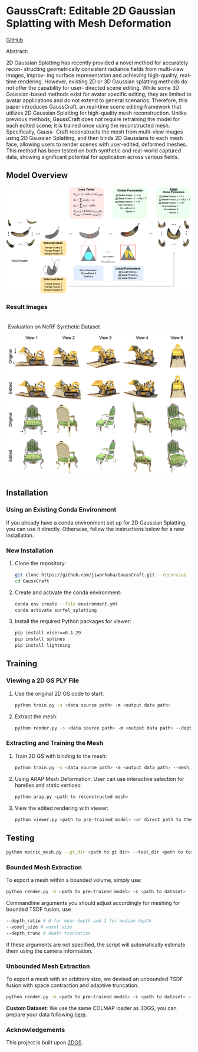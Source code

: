 # GaussCraft: Editable 2D Gaussian Splatting with Mesh Deformation
[GitHub](https://github.com/jiwonhaha/cgvi_thesis)

Abstract:

2D Gaussian Splatting has recently provided a novel method for accurately recon- structing geometrically consistent radiance fields from multi-view images, improv- ing surface representation and achieving high-quality, real-time rendering. However, existing 2D or 3D Gaussian splatting methods do not offer the capability for user- directed scene editing. While some 3D Gaussian-based methods exist for avatar specific editing, they are limited to avatar applications and do not extend to general scenarios. Therefore, this paper introduces GaussCraft, an real-time scene editing framework that utilizes 2D Gaussian Splatting for high-quality mesh reconstruction. Unlike previous methods, GaussCraft does not require retraining the model for each edited scene; it is trained once using the reconstructed mesh. Specifically, Gauss- Craft reconstructs the mesh from multi-view images using 2D Gaussian Splatting, and then binds 2D Gaussians to each mesh face, allowing users to render scenes with user-edited, deformed meshes. This method has been tested on both synthetic and real-world captured data, showing significant potential for application across various fields. 

## Model Overview
![Model Overview](figure/2dgs_edit_main.png)

### Result Images

<div style="display: flex;">
    <div style="flex: 1; padding: 5px;">
        <p>Evaluation on NeRF Synthetic Dataset</p>
        <img src="figure/nerf_eval.png" alt="NeRF Evaluation" style="width: 100%;">
    </div>
</div>

## Installation

### Using an Existing Conda Environment

If you already have a conda environment set up for 2D Gaussian Splatting, you can use it directly. Otherwise, follow the instructions below for a new installation.

### New Installation

1. Clone the repository:
    ```bash
    git clone https://github.com/jiwonhaha/GaussCraft.git --recursive
    cd GaussCraft
    ```

2. Create and activate the conda environment:
    ```bash
    conda env create --file environment.yml
    conda activate surfel_splatting
    ```

3. Install the required Python packages for viewer:
    ```bash
    pip install viser==0.1.29
    pip install splines
    pip install lightning
    ```

## Training

### Viewing a 2D GS PLY File

1. Use the original 2D GS code to start:
    ```bash
    python train.py -s <data source path> -m <output data path>
    ```

2. Extract the mesh:
    ```bash
    python render.py -s <data source path> -m <output data path> --depth_ratio 1 --skip_test --skip_train
    ```

### Extracting and Training the Mesh

1. Train 2D GS with binding to the mesh:
    ```bash
    python train.py -s <data source path> -m <output data path> --mesh_path <path to original mesh>
    ```

2. Using ARAP Mesh Deformation:
    User can use interactive selection for handles and static vertices:
    ```bash
    python arap.py <path to reconstructed mesh> 
    ```

3. View the edited rendering with viewer:
    ```bash
    python viewer.py <path to pre-trained model> <or direct path to the ply file> -s <data source path> --mesh_path <path to deformed mesh>
    ```

## Testing

```bash
python matric_mesh.py --gt_dir <path to gt dir> --test_dir <path to test dir>
```

### Bounded Mesh Extraction

To export a mesh within a bounded volume, simply use:
```bash
python render.py -m <path to pre-trained model> -s <path to dataset> 
```
Commandline arguments you should adjust accordingly for meshing for bounded TSDF fusion, use
```bash
--depth_ratio # 0 for mean depth and 1 for median depth
--voxel_size # voxel size
--depth_trunc # depth truncation
```
If these arguments are not specified, the script will automatically estimate them using the camera information.
### Unbounded Mesh Extraction
To export a mesh with an arbitrary size, we devised an unbounded TSDF fusion with space contraction and adaptive truncation.
```bash
python render.py -m <path to pre-trained model> -s <path to dataset> --mesh_res 1024
```

**Custom Dataset**: We use the same COLMAP loader as 3DGS, you can prepare your data following [here](https://github.com/graphdeco-inria/gaussian-splatting?tab=readme-ov-file#processing-your-own-scenes). 


### Acknowledgements

This project is built upon [2DGS](https://github.com/hbb1/2d-gaussian-splatting). 